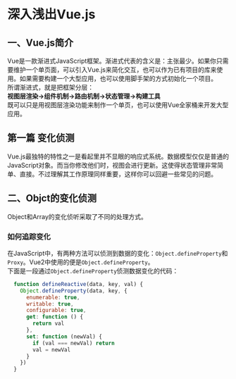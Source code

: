 # 深入浅出Vue.js
## 一、Vue.js简介
Vue是一款渐进式JavaScript框架。渐进式代表的含义是：主张最少。如果你只需要维护一个单页面，可以引入Vue.js来简化交互，也可以作为已有项目的库来使用。如果需要构建一个大型应用，也可以使用脚手架的方式初始化一个项目。  
所谓渐进式，就是把框架分层：  
**视图层渲染->组件机制->路由机制->状态管理->构建工具**  
既可以只是用视图层渲染功能来制作一个单页，也可以使用Vue全家桶来开发大型应用。  
## 第一篇 变化侦测
Vue.js最独特的特性之一是看起里并不显眼的响应式系统。数据模型仅仅是普通的JavaScript对象。而当你修改他们时，视图会进行更新。这使得状态管理非常简单、直接。不过理解其工作原理同样重要，这样你可以回避一些常见的问题。
## 二、Objct的变化侦测
Object和Array的变化侦听采取了不同的处理方式。
### 如何追踪变化
在JavaScript中，有两种方法可以侦测到数据的变化：`Object.defineProperty`和`Proxy`。Vue2中使用的便是`Object.defineProperty`。  
下面是一段通过`Object.defineProperty`侦测数据变化的代码：
```js
  function defineReactive(data, key, val) {
    Object.defineProperty(data, key, {
      enumerable: true,
      writable: true,
      configurable: true,
      get: function () {
        return val
      },
      set: function (newVal) {
        if (val === newVal) return
        val = newVal
      }
    })
  }
```



